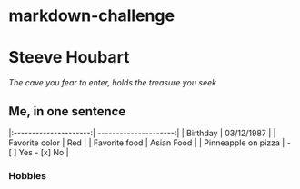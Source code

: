# markdown-challenge
# Steeve Houbart
*The cave you fear to enter, holds the treasure you seek*
## Me, in one sentence
|:---------------------:| ---------------------:|
| Birthday              | 03/12/1987            |
| Favorite color        | Red                   |
| Favorite food         | Asian Food            |
| Pinneapple on pizza   | - [ ] Yes - [x] No    |
### Hobbies
